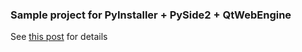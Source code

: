 ### Sample project for PyInstaller + PySide2 + QtWebEngine

See [this post](https://justcode.nimbco.com/PyInstaller-with-Qt5-WebEngineView-using-PySide2/) for details